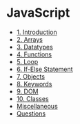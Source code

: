 # JavaScript

<ul>
    <li><a href="./topics/1.Introduction.md" target="_blank">1. Introduction</a></li>
    <li><a href="./topics/2.Arrays.md" target="_blank">2. Arrays</a></li>
    <li><a href="./topics/3.Datatypes.md" target="_blank">3. Datatypes</a></li>
    <li><a href="./topics/4.Functions.md" target="_blank">4. Functions</a></li>
    <li><a href="./topics/5.Loop.md" target="_blank">5. Loop</a></li>
    <li><a href="./topics/6.If-Else-Statement.md" target="_blank">6. If-Else Statement</a></li>
    <li><a href="./topics/7.Objects.md" target="_blank">7. Objects</a></li>
    <li><a href="./topics/8.Keywords.md" target="_blank">8. Keywords</a></li>
    <li><a href="./topics/9.DOM.md" target="_blank">9. DOM</a></li>
    <li><a href="./topics/10.Classes.md" target="_blank">10. Classes</a></li>
    <li><a href="./topics/Miscellaneous.md" target="_blank">Miscellaneous</a></li>
    <li><a href="./Questions.md" target="_blank">Questions</a></li>
</ul>
